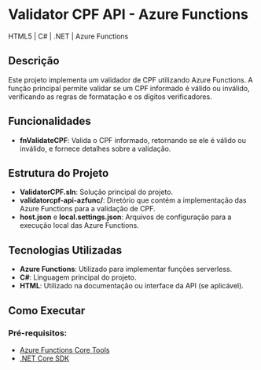 # Validator CPF API - Azure Functions
HTML5 | C# | .NET | Azure Functions

## Descrição
Este projeto implementa um validador de CPF utilizando Azure Functions. A função principal permite validar se um CPF informado é válido ou inválido, verificando as regras de formatação e os dígitos verificadores.

## Funcionalidades
- **fnValidateCPF**: Valida o CPF informado, retornando se ele é válido ou inválido, e fornece detalhes sobre a validação.

## Estrutura do Projeto
- **ValidatorCPF.sln**: Solução principal do projeto.
- **validatorcpf-api-azfunc/**: Diretório que contém a implementação das Azure Functions para a validação de CPF.
- **host.json** e **local.settings.json**: Arquivos de configuração para a execução local das Azure Functions.

## Tecnologias Utilizadas
- **Azure Functions**: Utilizado para implementar funções serverless.
- **C#**: Linguagem principal do projeto.
- **HTML**: Utilizado na documentação ou interface da API (se aplicável).

## Como Executar

### Pré-requisitos:
- [Azure Functions Core Tools](https://docs.microsoft.com/azure/azure-functions/functions-run-local)
- [.NET Core SDK](https://dotnet.microsoft.com/download)
